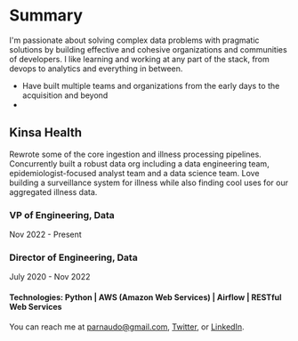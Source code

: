 # Summary
I'm passionate about solving complex data problems with pragmatic solutions by building effective and cohesive organizations and communities of developers. I like learning and working at any part of the stack, from devops to analytics and everything in between.
- Have built multiple teams and organizations from the early days to the acquisition and beyond
- 
## Kinsa Health
Rewrote some of the core ingestion and illness processing pipelines. Concurrently built a robust data org including a data engineering team, epidemiologist-focused analyst team and a data science team. Love building a surveillance system for illness while also finding cool uses for our aggregated illness data.
### VP of Engineering, Data
Nov 2022 - Present

### Director of Engineering, Data
July 2020 - Nov 2022

#### Technologies: Python | AWS (Amazon Web Services) | Airflow | RESTful Web Services


You can reach me at parnaudo@gmail.com, [Twitter](twitter.com/paularnaudo), or [LinkedIn](https://www.linkedin.com/in/paul-arnaudo/).



